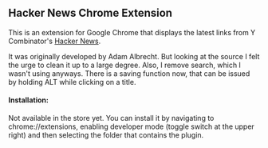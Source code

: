 ## Hacker News Chrome Extension  

This is an extension for Google Chrome that displays the latest links from Y Combinator's [Hacker News](https://news.ycombinator.com). 

It was originally developed by Adam Albrecht.
But looking at the source I felt the urge to clean it up to a large degree.
Also, I remove search, which I wasn't using anyways.
There is a saving function now, that can be issued by holding ALT while clicking on a title.

#### Installation:

Not available in the store yet.
You can install it by navigating to chrome://extensions, enabling developer mode (toggle switch at the upper right)
and then selecting the folder that contains the plugin.

